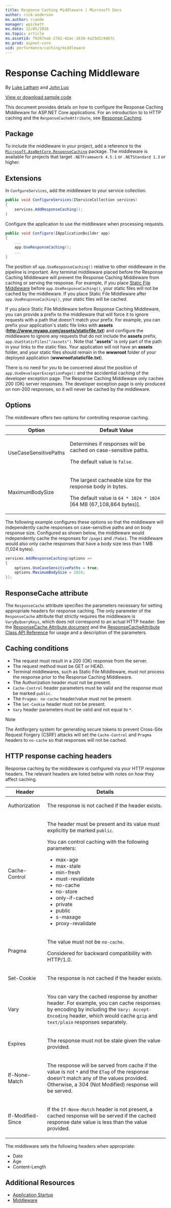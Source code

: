 ```yaml
---
title: Response Caching Middleware | Microsoft Docs
author: rick-anderson
ms.author: riande
manager: wpickett
ms.date: 12/05/2016
ms.topic: article
ms.assetid: f9267eab-2762-42ac-1638-4a25d2c9d67c
ms.prod: aspnet-core
uid: performance/caching/middleware
---
```

# Response Caching Middleware

By [Luke Latham](https://github.com/GuardRex) and [John Luo](https://github.com/JunTaoLuo)

[View or download sample code](https://github.com/aspnet/Docs/tree/master/aspnetcore/performance/caching/response/sample)

This document provides details on how to configure the Response Caching Middleware for ASP.NET Core applications. For an introduction to to HTTP caching and the `ResponseCacheAttribute`, see [Response Caching](response.md).

## Package
To include the middleware in your project, add a reference to the  [`Microsoft.AspNetCore.ResponseCaching`](https://www.nuget.org/packages/Microsoft.AspNetCore.ResponseCaching/) package. The middleware is available for projects that target `.NETFramework 4.5.1` or `.NETStandard 1.3` or higher.

## Extensions
In `ConfgureServices`, add the middleware to your service collection.
```c#
public void ConfigureServices(IServiceCollection services)
{
    services.AddResponseCaching();
}
```
Configure the application to use the middleware when processing requests.
```c#
public void Configure(IApplicationBuilder app)
{
    ...
    app.UseResponseCaching();
    ...
}
```
The position of `app.UseResponseCaching()` relative to other middleware in the pipeline is important. Any terminal middleware placed before the Response Caching Middleware will prevent the Response Caching Middleware from caching or serving the response. For example, if you place [Static File Middleware](xref:fundamentals/static-files) before `app.UseResponseCaching()`, your static files will not be cached by the middleware. If you place Static File Middleware after `app.UseResponseCaching()`, your static files will be cached.

If you place Static File Middleware before Response Caching Middleware, you can provide a prefix to the middleware that will force it to ignore requests with a path that doesn't match your prefix. For example, you can prefix your application's static file links with **assets** (**http://www.myapp.com/assets/staticfile.txt**) and configure the middleware to ignore any requests that do not include the **assets** prefix, `app.UseStaticFiles("/assets")`. Note that "**assets**" is only part of the path in your links to the static files. Your application will not have an **assets** folder, and your static files should remain in the **wwwroot** folder of your deployed application (**wwwroot\staticfile.txt**).

There is no need for you to be concerned about the position of `app.UseDeveloperExceptionPage()` and the accidential caching of the developer exception page. The Response Caching Middleware only caches 200 (OK) server responses. The developer exception page is only produced on non-200 responses, so it will never be cached by the middleware.

## Options
The middleware offers two options for controlling response caching.

Option | Default Value
--- | ---
UseCaseSensitivePaths | <p>Determines if responses will be cached on case-sensitive paths.</p><p>The default value is `false`.</p>
MaximumBodySize | <p>The largest cacheable size for the response body in bytes.</p>The default value is `64 * 1024 * 1024` [64 MB (67,108,864 bytes)].</p>

The following example configures these options so that the middleware will independently cache responses on case-sensitive paths and on body response size. Configured as shown below, the middleware would independently cache the responses for `/page1` and `/PaGe1`. The middleware would also only cache responses that have a body size less than 1 MB (1,024 bytes).
```c#
services.AddResponseCaching(options =>
{
    options.UseCaseSensitivePaths = true;
    options.MaximumBodySize = 1024;
});
```

## ResponseCache attribute
The `ResponseCache` attribute specifies the parameters necessary for setting appropriate headers for response caching. The only parameter of the `ResponseCache` attribute that strictly requires the middleware is `VaryByQueryKeys`, which does not correspond to an actual HTTP header. See the [ResponseCache Attribute document](response.md#responsecache-attribute) and the [ResponseCacheAttribute Class API Reference](https://docs.microsoft.com/en-us/aspnet/core/api/microsoft.aspnetcore.mvc.responsecacheattribute) for usage and a description of the parameters.

## Caching conditions
* The request must result in a 200 (OK) response from the server.
* The request method must be GET or HEAD.
* Terminal middlewares, such as Static File Middleware, must not process the response prior to the Response Caching Middleware.
* The Authorization header must not be present.
* `Cache-Control` header parameters must be valid and the response must be marked `public`.
* The `Pragma: no-cache` header/value must not be present.
* The `Set-Cookie` header must not be present.
* `Vary` header parameters must be valid and not equal to `*`.

>[!NOTE]
> The Antiforgery system for generating secure tokens to prevent Cross-Site Request Forgery (CSRF) attacks will set the `Cache-Control` and `Pragma` headers to `no-cache` so that responses will not be cached.

## HTTP response caching headers
Response caching by the middleware is configured via your HTTP response headers. The relevant headers are listed below with notes on how they affect caching.

Header | Details
--- | --- |
Authorization | <p>The response is not cached if the header exists.</p>
Cache-Control | <p>The header must be present and its value must explicitly be marked `public`.</p><p>You can control caching with the following parameters:</p><ul><li>max-age</li><li>max-stale</li><li>min-fresh</li><li>must-revalidate</li><li>no-cache</li><li>no-store</li><li>only-if-cached</li><li>private</li><li>public</li><li>s-maxage</li><li>proxy-revalidate</li></ul>
Pragma | <p>The value must not be `no-cache`.</p><p>Considered for backward compatibility with HTTP/1.0.</p>
Set-Cookie | <p>The response is not cached if the header exists.</p>
Vary | <p>You can vary the cached response by another header. For example, you can cache responses by encoding by including the `Vary: Accept-Encoding` header, which would cache `gzip` and `text/plain` responses separately.</p>
Expires | <p>The response must not be stale given the value provided.</p>
If-None-Match | <p>The response will be served from cache if the value is not `*` and the `ETag` of the response doesn't match any of the values provided. Otherwise, a 304 (Not Modified) response will be served.</p>
If-Modified-Since | <p>If the `If-None-Match` header is not present, a cached response will be served if the cached response date value is less than the value provided.</p>

The middleware sets the following headers when appropriate:
* Date
* Age
* Content-Length

## Additional Resources

* [Application Startup](xref:fundamentals/startup)
* [Middleware](xref:fundamentals/middleware)


